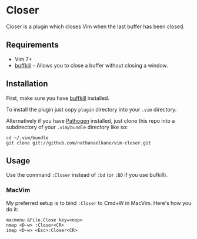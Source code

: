 # Closer
Closer is a plugin which closes Vim when the last buffer has been closed.

## Requirements
* Vim 7+
* [buffkill](http://www.vim.org/scripts/script.php?script_id=1147) - Allows you to close a buffer without closing a window.

## Installation
First, make sure you have [buffkill](http://www.vim.org/scripts/script.php?script_id=1147) installed.

To install the plugin just copy `plugin` directory into your `.vim` directory.

Alternatively if you have [Pathogen](http://www.vim.org/scripts/script.php?script_id=2332) installed, just clone this repo into a subdirectory of your `.vim/bundle` directory like so:

    cd ~/.vim/bundle
    git clone git://github.com/nathanaelkane/vim-closer.git

## Usage
Use the command `:Closer` instead of `:bd` (or `:BD` if you use bufkill).

### MacVim
My preferred setup is to bind `:Closer` to Cmd+W in MacVim. Here's how you do it:

    macmenu &File.Close key=<nop>
    nmap <D-w> :Closer<CR>
    imap <D-w> <Esc>:Closer<CR>

